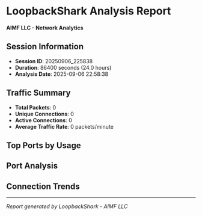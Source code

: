 # LoopbackShark Analysis Report
**AIMF LLC - Network Analytics**

## Session Information
- **Session ID**: 20250906_225838
- **Duration**: 86400 seconds (24.0 hours)
- **Analysis Date**: 2025-09-06 22:58:38

## Traffic Summary
- **Total Packets**: 0
- **Unique Connections**: 0
- **Active Connections**: 0
- **Average Traffic Rate**: 0 packets/minute

## Top Ports by Usage

## Port Analysis

## Connection Trends

---
*Report generated by LoopbackShark - AIMF LLC*

